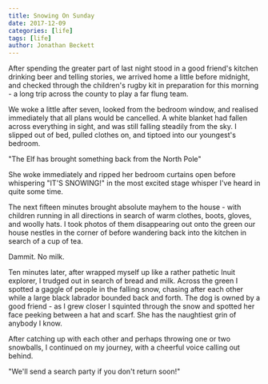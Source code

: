 ```yaml
---
title: Snowing On Sunday
date: 2017-12-09
categories: [life]
tags: [life]
author: Jonathan Beckett
---
```


After spending the greater part of last night stood in a good friend's kitchen drinking beer and telling stories, we arrived home a little before midnight, and checked through the children's rugby kit in preparation for this morning - a long trip across the county to play a far flung team.

We woke a little after seven, looked from the bedroom window, and realised immediately that all plans would be cancelled. A white blanket had fallen across everything in sight, and was still falling steadily from the sky. I slipped out of bed, pulled clothes on, and tiptoed into our youngest's bedroom.

"The Elf has brought something back from the North Pole"

She woke immediately and ripped her bedroom curtains open before whispering "IT'S SNOWING!" in the most excited stage whisper I've heard in quite some time.

The next fifteen minutes brought absolute mayhem to the house - with children running in all directions in search of warm clothes, boots, gloves, and woolly hats. I took photos of them disappearing out onto the green our house nestles in the corner of before wandering back into the kitchen in search of a cup of tea.

Dammit. No milk.

Ten minutes later, after wrapped myself up like a rather pathetic Inuit explorer, I trudged out in search of bread and milk. Across the green I spotted a gaggle of people in the falling snow, chasing after each other while a large black labrador bounded back and forth. The dog is owned by a good friend - as I grew closer I squinted through the snow and spotted her face peeking between a hat and scarf. She has the naughtiest grin of anybody I know.

After catching up with each other and perhaps throwing one or two snowballs, I continued on my journey, with a cheerful voice calling out behind.

"We'll send a search party if you don't return soon!"